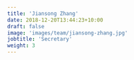 ```yaml
---
title: 'Jiansong Zhang'
date: 2018-12-20T13:44:23+10:00
draft: false
image: 'images/team/jiansong-zhang.jpg'
jobtitle: 'Secretary'
weight: 3
---
```



